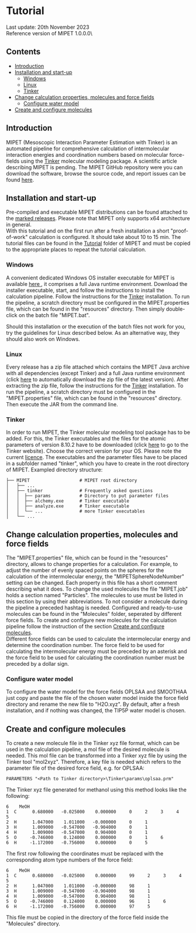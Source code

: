 # Tutorial

Last update: 20th November 2023\
Reference version of MIPET 1.0.0.0\

## Contents
* [Introduction](#introduction)
* [Installation and start-up](#installation-and-start-up)
  * [Windows](#windows)
  * [Linux](#linux)
  * [Tinker](#tinker)
* [Change calculation properties, molecules and force fields](#change-calculation-properties-molecules-and-force-fields) 
  * [Configure water model](#configure-water-model)
* [Create and configure molecules](#create-and-configure-molecules)

## Introduction
MIPET (Mesoscopic Interaction Parameter Estimation with Tinker) is an automated pipeline for comprehensive calculation
of intermolecular interaction energies and coordination numbers based on molecular force-fields using the 
<a href="https://dasher.wustl.edu/tinker/">Tinker</a> molecular modeling package.
A scientific article describing MIPET is pending. 
The MIPET GitHub repository were you can download the software, browse the source code, and report issues can be found 
<a href="https://github.com/zielesny/MIPET">here</a>.

## Installation and start-up
Pre-compiled and executable MIPET distributions can be found attached to the 
<a href="https://github.com/zielesny/MIPET/releases">marked releases</a>. Please note that MIPET only supports x64 
architecture in general.\
With this tutorial and on the first run after a fresh installation a short "proof-of-work" calculation is configured. 
It should take about 10 to 15 min.
The tutorial files can be found in the <a href="https://github.com/zielesny/MIPET/tree/main/Tutorial">Tutorial</a> folder 
of MIPET and must be copied to the appropriate 
places to repeat the tutorial calculation. 

### Windows
A convenient dedicated Windows OS installer executable for MIPET is available
<a href="https://github.com/zielesny/MIPET/releases/download/MIPET/MIPET_win_x86_64.exe"> here </a>, 
it comprises a full Java runtime environment. Download the installer executable, start, and follow the instructions to
install the calculation pipeline. Follow the instructions for the [Tinker](#tinker) installation. To run the pipeline, 
a scratch directory must be configured in the MIPET.properties file, which can be found in the "resources" directory. 
Then simply double-click on the batch file "MIPET.bat".

Should this installation or the execution of the batch files not work for you, try the guidelines for Linux described 
below. As an alternative way, they should also work on Windows.

### Linux
Every release has a zip file attached which contains the MIPET Java archive with all dependencies (except Tinker) and a
full Java runtime environment 
(click <a href="https://github.com/zielesny/MIPET/releases/download/MIPET/MIPET_linux_x86_64.tar.gz">here</a> to 
automatically download the zip file of the latest version). 
After extracting the zip file, follow the instructions for the [Tinker](#tinker) installation. To run the pipeline, 
a scratch directory must be configured in the "MIPET.properties" file, which can be found in the "resources" directory. 
Then execute the JAR from the command line.

### Tinker
In order to run MIPET, the Tinker molecular modeling tool package has to be added. For this, the Tinker executables and 
the files for the atomic parameters of version 8.10.2 have to be downloaded 
(click <a href="https://dasher.wustl.edu/tinker/">here</a> to go to the Tinker website). Choose the correct version for 
your OS. Please note the current <a href="https://dasher.wustl.edu/tinker/downloads/license.pdf">licence</a>. 
The executables and the parameter files have to be placed in a subfolder named "tinker", which you have to create in the
root directory of MIPET.
Exampled directory structure:

    ├── MIPET                   # MIPET root directory  
    │   ├── ...              
    │   ├── tinker              # Frequently asked questions  
    │   │  ├── params           # Directory to put parameter files  
    │   │  ├── alchemy.exe      # Tinker executable  
    │   │  ├── analyze.exe      # Tinker executable  
    │   │  └── ...              # more Tinker executables  
    │   └── ...                 

## Change calculation properties, molecules and force fields
The "MIPET.properties" file,  which can be found in the "resources" directory, allows to change properties for a 
calculation. For example, to adjust the number of evenly spaced points on the spheres for the calculation of the 
intermolecular energy, the "MIPETSphereNodeNumber" setting can be changed. Each property in this file has a short comment
describing what it does. To change the used molecules the file "MIPET.job" holds a section named "Particles". The molecules 
to use must be listed in this section by using their abbreviations. To not consider a molecule during the pipeline a
preceded hashtag is needed. Configured and ready-to-use molecules can be found in the "Molecules" folder, seperated by 
different force fields. To create and configure new molecules for the calculation pipeline follow the instruction of the
section [Create and configure molecules](#create-and-configure-molecules).\
Different force fields can be used to calculate the intermolecular energy and determine the coordination number. The 
force field to be used for calculating the intermolecular energy must be preceded by an asterisk and the force field 
to be used for calculating the coordination number must be preceded by a dollar sign.

### Configure water model
To configure the water model for the force fields OPLSAA and SMOOTHAA just copy and paste the file of the chosen water 
model inside the force field directory and rename the new file to "H2O.xyz". By default, after a fresh installation, and 
if nothing was changed, the TIP5P water model is chosen.

## Create and configure molecules
To create a new molecule file in the Tinker xyz file format, which can be used in the calculation pipeline, a mol file of the desired molecule is needed. This mol file can be transformed into a Tinker xyz file by using the Tinker tool "mol2xyz". Therefore, a key file is needed which refers to the parameter file of the desired force field, e.g. for OPLSAA:
    
    PARAMETERS "<Path to Tinker directory>\Tinker\params\oplsaa.prm"  

The Tinker xyz file generated for methanol using this method looks like the following:

    6    MeOH
    1  C      0.680000   -0.025000    0.000000     0     2     3     4     5
    2  H      1.047000    1.011000   -0.000000     0     1
    3  H      1.009000   -0.547000   -0.904000     0     1
    4  H      1.009000   -0.547000    0.904000     0     1
    5  O     -0.746000    0.124000    0.000000     0     1     6
    6  H     -1.172000   -0.756000    0.000000     0     5

The first row following the coordinates must be replaced with the corresponding atom type numbers of the force field:

    6    MeOH
    1  C      0.680000   -0.025000    0.000000     99     2     3     4     5
    2  H      1.047000    1.011000   -0.000000     98     1
    3  H      1.009000   -0.547000   -0.904000     98     1
    4  H      1.009000   -0.547000    0.904000     98     1
    5  O     -0.746000    0.124000    0.000000     96     1     6
    6  H     -1.172000   -0.756000    0.000000     97     5

This file must be copied in the directory of the force field inside the "Molecules" directory.
